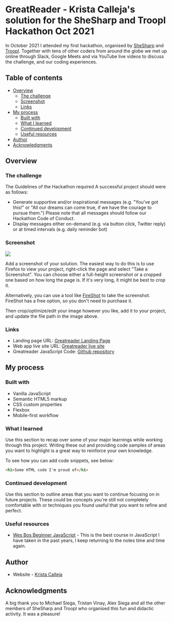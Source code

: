 # GreatReader - Krista Calleja's solution for the SheSharp and Troopl Hackathon Oct 2021

In October 2021 I attended my first hackathon, organised by [SheSharp](https://www.shesharp.co/) and [Troopl](https://troopl.com/). Together with tens of other coders from around the globe we met up online through Slack, Google Meets and via YouTube live videos to discuss the challenge, and our coding experiences.  

## Table of contents

- [Overview](#overview)
  - [The challenge](#the-challenge)
  - [Screenshot](#screenshot)
  - [Links](#links)
- [My process](#my-process)
  - [Built with](#built-with)
  - [What I learned](#what-i-learned)
  - [Continued development](#continued-development)
  - [Useful resources](#useful-resources)
- [Author](#author)
- [Acknowledgments](#acknowledgments)


## Overview

### The challenge

The Guidelines of the Hackathon required 
A successful project should were as follows:

- Generate supportive and/or inspirational messages (e.g. "You've got this!" or "All our dreams can come true, if we have the courage to pursue them.") Please note that all messages should follow our Hackathon Code of Conduct.
- Display messages either on-demand (e.g. via button click, Twitter reply) or at timed intervals (e.g. daily reminder bot)

### Screenshot

![](./screenshot.jpg)

Add a screenshot of your solution. The easiest way to do this is to use Firefox to view your project, right-click the page and select "Take a Screenshot". You can choose either a full-height screenshot or a cropped one based on how long the page is. If it's very long, it might be best to crop it.

Alternatively, you can use a tool like [FireShot](https://getfireshot.com/) to take the screenshot. FireShot has a free option, so you don't need to purchase it. 

Then crop/optimize/edit your image however you like, add it to your project, and update the file path in the image above.

### Links

- Landing page URL: [Greatreader Landing Page](https://kristacalleja.io/hackathon-2021-web-app-landing-page)
- Web app live site URL: [Greatreader live site](https://kristacalleja.github.io/hackathon-2021-reading-quote-generator/)
- Greatreader JavaScript Code: [Github repository](https://github.com/KristaCalleja/hackathon-2021-reading-quote-generator/blob/master/index.js)

## My process

### Built with

- Vanilla JavaScript
- Semantic HTML5 markup
- CSS custom properties
- Flexbox
- Mobile-first workflow

### What I learned

Use this section to recap over some of your major learnings while working through this project. Writing these out and providing code samples of areas you want to highlight is a great way to reinforce your own knowledge.

To see how you can add code snippets, see below:

```html
<h1>Some HTML code I'm proud of</h1>
```

### Continued development

Use this section to outline areas that you want to continue focusing on in future projects. These could be concepts you're still not completely comfortable with or techniques you found useful that you want to refine and perfect.

### Useful resources

- [Wes Bos Beginner JavaScript](https://wesbos.com/javascript/) - This is the best course in JavaScript I have taken in the past years, I keep returning to the notes time and time again. 

## Author

- Website - [Krista Calleja](https://kristacalleja.github.io/)

## Acknowledgments

A big thank you to Michael Siega, Tristan Vinay, Alex Siega and all the other members of SheSharp and Troopl who organised this fun and didactic activity. It was a pleasure!